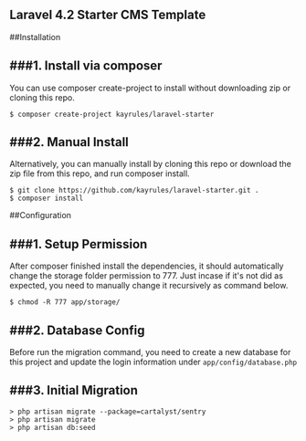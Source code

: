 ## Laravel 4.2 Starter CMS Template

##Installation

###1. Install via composer
---
You can use composer create-project to install without downloading zip or cloning this repo.
```
$ composer create-project kayrules/laravel-starter
```

###2. Manual Install
---
Alternatively, you can manually install by cloning this repo or download the zip file from this repo, and run composer install.
```
$ git clone https://github.com/kayrules/laravel-starter.git .
$ composer install
```

##Configuration

###1. Setup Permission
---
After composer finished install the dependencies, it should automatically change the storage folder permission to 777. Just incase if it's not did as expected, you need to manually change it recursively as command below.
```
$ chmod -R 777 app/storage/
```

###2. Database Config
---
Before run the migration command, you need to create a new database for this project and update the login information under `app/config/database.php`

###3. Initial Migration
---
```
> php artisan migrate --package=cartalyst/sentry
> php artisan migrate
> php artisan db:seed
```